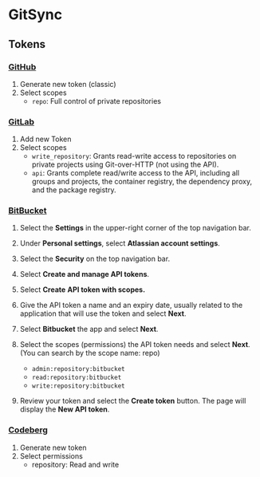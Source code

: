 # GitSync

## Tokens

### [GitHub](https://github.com/settings/tokens)

1. Generate new token (classic)
2. Select scopes
   - `repo`: Full control of private repositories

### [GitLab](https://gitlab.com/-/user_settings/personal_access_tokens)

1. Add new Token
2. Select scopes
   - `write_repository`: Grants read-write access to repositories on private projects using Git-over-HTTP (not using the API).
   - `api`: Grants complete read/write access to the API, including all groups and projects, the container registry, the dependency proxy, and the package registry.

### [BitBucket](https://id.atlassian.com/manage-profile/security/api-tokens)

1.  Select the **Settings** in the upper-right corner of the top navigation bar.
2.  Under **Personal settings**, select **Atlassian account settings**.
3.  Select the **Security** on the top navigation bar.
4.  Select **Create and manage API tokens**.
5.  Select **Create** **API token with scopes.**
6.  Give the API token a name and an expiry date, usually related to the application that will use the token and select **Next**.
7.  Select **Bitbucket** the app and select **Next**.
8.  Select the scopes (permissions) the API token needs and select **Next**.
    (You can search by the scope name: repo)

    - `admin:repository:bitbucket`
    - `read:repository:bitbucket`
    - `write:repository:bitbucket`

9.  Review your token and select the **Create token** button. The page will display the **New API token**.

### [Codeberg](https://codeberg.org/user/settings/applications)

1. Generate new token
2. Select permissions
   - repository: Read and write

